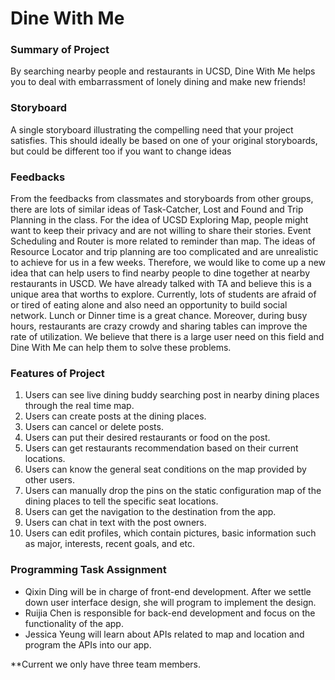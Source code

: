 # Dine With Me

### Summary of Project
By searching nearby people and restaurants in UCSD, Dine With Me helps you to deal with embarrassment of lonely dining and make new friends!

### Storyboard
A single storyboard illustrating the compelling need that your project satisfies. This should ideally be based on one of your original storyboards, but could be different too if you want to change ideas

### Feedbacks
From the feedbacks from classmates and storyboards from other groups, there are lots of similar ideas of Task-Catcher, Lost and Found and Trip Planning in the class. For the idea of UCSD Exploring Map, people might want to keep their privacy and are not willing to share their stories. Event Scheduling and Router is more related to reminder than map. The ideas of Resource Locator and trip planning are too complicated and are unrealistic to achieve for us in a few weeks. Therefore, we would like to come up a new idea that can help users to find nearby people to dine together at nearby restaurants in USCD. We have already talked with TA and believe this is a unique area that worths to explore. Currently, lots of students are afraid of or tired of eating alone and also need an opportunity to build social network. Lunch or Dinner time is a great chance. Moreover, during busy hours, restaurants are crazy crowdy and sharing tables can improve the rate of utilization. We believe that there is a large user need on this field and Dine With Me can help them to solve these problems.

### Features of Project
1. Users can see live dining buddy searching post in nearby dining places through the real time map. 
2. Users can create posts at the dining places.
3. Users can cancel or delete posts. 
4. Users can put their desired restaurants or food on the post. 
5. Users can get restaurants recommendation based on their current locations. 
6. Users can know the general seat conditions on the map provided by other users. 
7. Users can manually drop the pins on the static configuration map of the dining places to tell the specific seat locations. 
8. Users can get the navigation to the destination from the app. 
9. Users can chat in text with the post owners. 
10. Users can edit profiles, which contain pictures, basic information such as major, interests, recent goals, and etc. 


### Programming Task Assignment
* Qixin Ding will be in charge of front-end development. After we settle down user interface design, she will program to implement the design. 
* Ruijia Chen is responsible for back-end development and focus on the functionality of the app. 
* Jessica Yeung will learn about APIs related to map and location and program the APIs into our app. 

**Current we only have three team members. 
